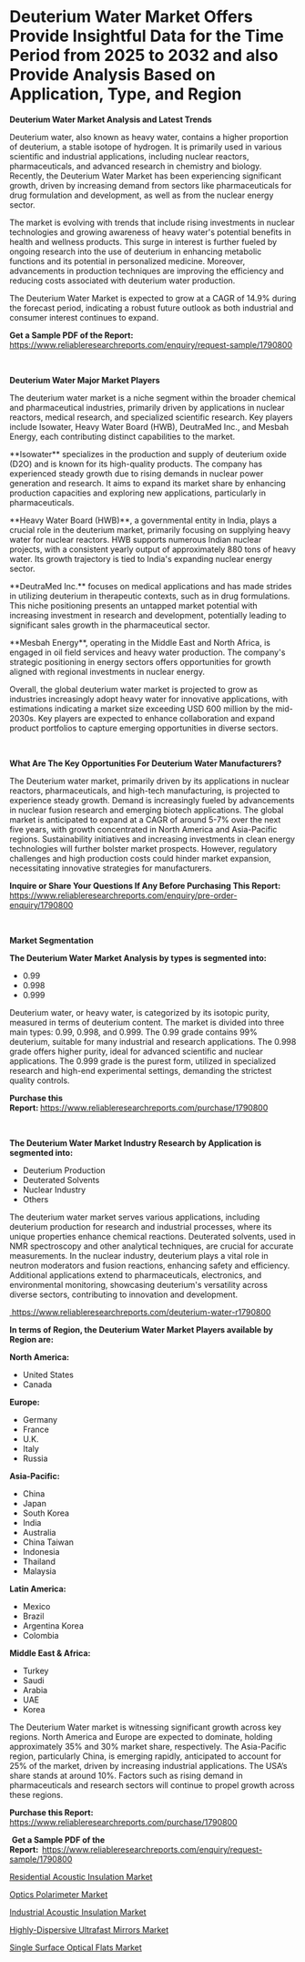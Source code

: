 <p><h1>Deuterium Water Market Offers Provide Insightful Data for the Time Period from 2025 to 2032 and also Provide Analysis Based on Application, Type, and Region</h1></p><p><strong>Deuterium Water Market Analysis and Latest Trends</strong></p>
<p><p>Deuterium water, also known as heavy water, contains a higher proportion of deuterium, a stable isotope of hydrogen. It is primarily used in various scientific and industrial applications, including nuclear reactors, pharmaceuticals, and advanced research in chemistry and biology. Recently, the Deuterium Water Market has been experiencing significant growth, driven by increasing demand from sectors like pharmaceuticals for drug formulation and development, as well as from the nuclear energy sector. </p><p>The market is evolving with trends that include rising investments in nuclear technologies and growing awareness of heavy water's potential benefits in health and wellness products. This surge in interest is further fueled by ongoing research into the use of deuterium in enhancing metabolic functions and its potential in personalized medicine. Moreover, advancements in production techniques are improving the efficiency and reducing costs associated with deuterium water production. </p><p>The Deuterium Water Market is expected to grow at a CAGR of 14.9% during the forecast period, indicating a robust future outlook as both industrial and consumer interest continues to expand.</p></p>
<p><strong>Get a Sample PDF of the Report:&nbsp;</strong> <a href="https://www.reliableresearchreports.com/enquiry/request-sample/1790800?utm_campaign=2287&utm_medium=2&utm_source=Github&utm_content=ia&utm_term=01042025&utm_id=deuterium-water">https://www.reliableresearchreports.com/enquiry/request-sample/1790800</a></p>
<p>&nbsp;</p>
<p><strong>Deuterium Water Major Market Players</strong></p>
<p><p>The deuterium water market is a niche segment within the broader chemical and pharmaceutical industries, primarily driven by applications in nuclear reactors, medical research, and specialized scientific research. Key players include Isowater, Heavy Water Board (HWB), DeutraMed Inc., and Mesbah Energy, each contributing distinct capabilities to the market.</p><p>**Isowater** specializes in the production and supply of deuterium oxide (D2O) and is known for its high-quality products. The company has experienced steady growth due to rising demands in nuclear power generation and research. It aims to expand its market share by enhancing production capacities and exploring new applications, particularly in pharmaceuticals.</p><p>**Heavy Water Board (HWB)**, a governmental entity in India, plays a crucial role in the deuterium market, primarily focusing on supplying heavy water for nuclear reactors. HWB supports numerous Indian nuclear projects, with a consistent yearly output of approximately 880 tons of heavy water. Its growth trajectory is tied to India's expanding nuclear energy sector.</p><p>**DeutraMed Inc.** focuses on medical applications and has made strides in utilizing deuterium in therapeutic contexts, such as in drug formulations. This niche positioning presents an untapped market potential with increasing investment in research and development, potentially leading to significant sales growth in the pharmaceutical sector.</p><p>**Mesbah Energy**, operating in the Middle East and North Africa, is engaged in oil field services and heavy water production. The company's strategic positioning in energy sectors offers opportunities for growth aligned with regional investments in nuclear energy.</p><p>Overall, the global deuterium water market is projected to grow as industries increasingly adopt heavy water for innovative applications, with estimations indicating a market size exceeding USD 600 million by the mid-2030s. Key players are expected to enhance collaboration and expand product portfolios to capture emerging opportunities in diverse sectors.</p></p>
<p>&nbsp;</p>
<p><strong>What Are The Key Opportunities For Deuterium Water Manufacturers?</strong></p>
<p><p>The Deuterium water market, primarily driven by its applications in nuclear reactors, pharmaceuticals, and high-tech manufacturing, is projected to experience steady growth. Demand is increasingly fueled by advancements in nuclear fusion research and emerging biotech applications. The global market is anticipated to expand at a CAGR of around 5-7% over the next five years, with growth concentrated in North America and Asia-Pacific regions. Sustainability initiatives and increasing investments in clean energy technologies will further bolster market prospects. However, regulatory challenges and high production costs could hinder market expansion, necessitating innovative strategies for manufacturers.</p></p>
<p><strong>Inquire or Share Your Questions If Any Before Purchasing This Report:</strong> <a href="https://www.reliableresearchreports.com/enquiry/pre-order-enquiry/1790800?utm_campaign=2287&utm_medium=2&utm_source=Github&utm_content=ia&utm_term=01042025&utm_id=deuterium-water">https://www.reliableresearchreports.com/enquiry/pre-order-enquiry/1790800</a></p>
<p>&nbsp;</p>
<p><strong>Market Segmentation</strong></p>
<p><strong>The Deuterium Water Market Analysis by types is segmented into:</strong></p>
<p><ul><li>0.99</li><li>0.998</li><li>0.999</li></ul></p>
<p><p>Deuterium water, or heavy water, is categorized by its isotopic purity, measured in terms of deuterium content. The market is divided into three main types: 0.99, 0.998, and 0.999. The 0.99 grade contains 99% deuterium, suitable for many industrial and research applications. The 0.998 grade offers higher purity, ideal for advanced scientific and nuclear applications. The 0.999 grade is the purest form, utilized in specialized research and high-end experimental settings, demanding the strictest quality controls.</p></p>
<p><strong>Purchase this Report:&nbsp;</strong><a href="https://www.reliableresearchreports.com/purchase/1790800?utm_campaign=2287&utm_medium=2&utm_source=Github&utm_content=ia&utm_term=01042025&utm_id=deuterium-water">https://www.reliableresearchreports.com/purchase/1790800</a></p>
<p>&nbsp;</p>
<p><strong>The Deuterium Water Market Industry Research by Application is segmented into:</strong></p>
<p><ul><li>Deuterium Production</li><li>Deuterated Solvents</li><li>Nuclear Industry</li><li>Others</li></ul></p>
<p><p>The deuterium water market serves various applications, including deuterium production for research and industrial processes, where its unique properties enhance chemical reactions. Deuterated solvents, used in NMR spectroscopy and other analytical techniques, are crucial for accurate measurements. In the nuclear industry, deuterium plays a vital role in neutron moderators and fusion reactions, enhancing safety and efficiency. Additional applications extend to pharmaceuticals, electronics, and environmental monitoring, showcasing deuterium's versatility across diverse sectors, contributing to innovation and development.</p></p>
<p><a href="https://www.reliableresearchreports.com/deuterium-water-r1790800?utm_campaign=2287&utm_medium=2&utm_source=Github&utm_content=ia&utm_term=01042025&utm_id=deuterium-water">&nbsp;https://www.reliableresearchreports.com/deuterium-water-r1790800</a></p>
<p><strong>In terms of Region, the Deuterium Water Market Players available by Region are:</strong></p>
<p>
    <p> <strong> North America: </strong>
        <ul>
            <li>United States</li>
            <li>Canada</li>
        </ul>
        </p> 
    <p> <strong> Europe: </strong>
        <ul>
            <li>Germany</li>
            <li>France</li>
            <li>U.K.</li>
            <li>Italy</li>
            <li>Russia</li>
        </ul>
        </p> 
    <p> <strong> Asia-Pacific: </strong>
        <ul>
            <li>China</li>
            <li>Japan</li>
            <li>South Korea</li>
            <li>India</li>
            <li>Australia</li>
            <li>China Taiwan</li>
            <li>Indonesia</li>
            <li>Thailand</li>
            <li>Malaysia</li>
        </ul>
        </p> 
    <p> <strong> Latin America: </strong>
        <ul>
            <li>Mexico</li>
            <li>Brazil</li>
            <li>Argentina Korea</li>
            <li>Colombia</li>
        </ul>
        </p> 
    <p> <strong> Middle East & Africa: </strong>
        <ul>
            <li>Turkey</li>
            <li>Saudi</li>
            <li>Arabia</li>
            <li>UAE</li>
            <li>Korea</li>
        </ul>
    </p>
    </p>
<p><p>The Deuterium Water market is witnessing significant growth across key regions. North America and Europe are expected to dominate, holding approximately 35% and 30% market share, respectively. The Asia-Pacific region, particularly China, is emerging rapidly, anticipated to account for 25% of the market, driven by increasing industrial applications. The USA’s share stands at around 10%. Factors such as rising demand in pharmaceuticals and research sectors will continue to propel growth across these regions.</p></p>
<p><strong>Purchase this Report: </strong><a href="https://www.reliableresearchreports.com/purchase/1790800?utm_campaign=2287&utm_medium=2&utm_source=Github&utm_content=ia&utm_term=01042025&utm_id=deuterium-water">https://www.reliableresearchreports.com/purchase/1790800</a></p>
<p>&nbsp;<strong>Get a Sample PDF of the Report:&nbsp;&nbsp;</strong><a href="https://www.reliableresearchreports.com/enquiry/request-sample/1790800?utm_campaign=2287&utm_medium=2&utm_source=Github&utm_content=ia&utm_term=01042025&utm_id=deuterium-water">https://www.reliableresearchreports.com/enquiry/request-sample/1790800</a></p>
<p><strong></strong></p>
<p><p><a href="https://github.com/sakourkishev/Market-Research-Report-List-1/blob/main/residential-acoustic-insulation-market.md?utm_campaign=2287&utm_medium=2&utm_source=Github&utm_content=ia&utm_term=01042025&utm_id=deuterium-water">Residential Acoustic Insulation Market</a></p><p><a href="https://www.linkedin.com/pulse/forecasting-future-optics-polarimeter-market-growth-sedtc?utm_campaign=2287&utm_medium=2&utm_source=Github&utm_content=ia&utm_term=01042025&utm_id=deuterium-water">Optics Polarimeter Market</a></p><p><a href="https://github.com/shongranch73/Market-Research-Report-List-1/blob/main/industrial-acoustic-insulation-market.md?utm_campaign=2287&utm_medium=2&utm_source=Github&utm_content=ia&utm_term=01042025&utm_id=deuterium-water">Industrial Acoustic Insulation Market</a></p><p><a href="https://www.linkedin.com/pulse/whats-driving-highly-dispersive-ultrafast-mirrors-market-tdn0c?utm_campaign=2287&utm_medium=2&utm_source=Github&utm_content=ia&utm_term=01042025&utm_id=deuterium-water">Highly-Dispersive Ultrafast Mirrors Market</a></p><p><a href="https://www.linkedin.com/pulse/regulatory-insights-single-surface-optical-flats-ronic?utm_campaign=2287&utm_medium=2&utm_source=Github&utm_content=ia&utm_term=01042025&utm_id=deuterium-water">Single Surface Optical Flats Market</a></p></p>